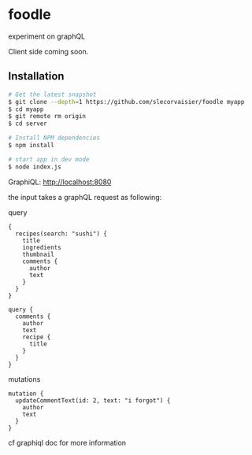 # foodle
experiment on graphQL

Client side coming soon.

## Installation

```bash
# Get the latest snapshot
$ git clone --depth=1 https://github.com/slecorvaisier/foodle myapp
$ cd myapp
$ git remote rm origin
$ cd server

# Install NPM dependencies
$ npm install

# start app in dev mode
$ node index.js
````

GraphiQL:
<http://localhost:8080>

the input takes a graphQL request as following:

query
```
{
  recipes(search: "sushi") {
    title
    ingredients
    thumbnail
    comments {
      author
      text
    }
  }
}

query {
  comments {
    author
    text
    recipe {
      title
    }
  }
}
````

mutations
````
mutation {
  updateCommentText(id: 2, text: "i forgot") {
  	author
    text
  }
}
````

cf graphiql doc for more information
